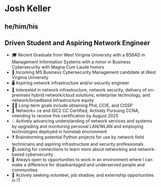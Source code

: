 # Josh Keller
## he/him/his
## Driven Student and Aspiring Network Engineer
<!--
**jmklr/jmklr** is a ✨ _special_ ✨ repository because its `README.md` (this file) appears on your GitHub profile.

Here are some ideas to get you started:

- 🔭 I’m currently working on ...
- 🌱 I’m currently learning ...
- 👯 I’m looking to collaborate on ...
- 🤔 I’m looking for help with ...
- 💬 Ask me about ...
- 📫 How to reach me: ...
- 😄 Pronouns: ...
- ⚡ Fun fact: ...
-->

-  🎓 Recent Graduate from West Virignia University with a BSBAD in Management Information Systems with a minor in Business Cybersecurity with Magna Cum Laude honors
- 🏫 Incoming MS Business Cybersecurity Management candidate at West Virginia University
- 🖥️ Aspiring network infrastructure and/or security engineer
- 📡 Interested in network infrastructure, network security, delivery of on-premises hybrid network/cloud solutions, enterprise technology, and network/broadband infrastructure equity
- 👨‍🎓 Long-term goals include obtaining Phd, CCIE, and CISSP
- 📖 Network+ ce and ISC2 CC Certified, Actively Pursuing CCNA, intending to receive this certification by August 2025
- 💡 Actively advancing understanding of network services and systems by upgrading and monitoring personal LAN/WLAN and employing technologies deployed in homelab environment
- ❓ Brainstorming potential Python projects for use by network field technicians and aspiring infrastructure and security professionals
- 🤝Looking for connections to learn more about networking and network-based cybersecurity
- 🎁 Always open to opportunities to work in an environment where I can make a difference for disadvantaged and underserved people and communities
- 📆 Actively seeking volunteer, job shadow, and externship opportunities in IT
